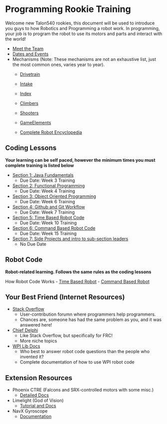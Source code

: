 # Programming Rookie Training

Welcome new Talon540 rookies, this document will be used to introduce you guys to how Robotics and Programming a robot work. In programming, your job is to program the robot to use its motors and parts and interact with the world!

- [Meet the Team](/Team%20Introduction.md)
- [Dates and Events](/Dates%20and%20Events.md)
- Mechanisms (Note: These mechanisms are not an exhaustive list, just the most common ones, varies year to year).
    - [Drivetrain](/Mechanisms/Drivetrains.md)

    - [Intake](/Mechanisms/Intakes.md)

    - [Index](/Mechanisms/Indexers.md)

    - [Climbers](/Mechanisms/Climbers.md)

    - [Shooters](/Mechanisms/Shooters.md)

    - [GameElements](/Mechanisms/GameElements.md)

    - [Complete Robot Encyclopedia](https://www.projectb.net.au/resources/robot-mechanisms/)
    
## Coding Lessons
**Your learning can be self paced, however the minimum times you must complete training is listed below**
- [Section 1: Java Fundamentals](/CodingLessons/JavaLessons/JavaFundamentals.md)
    - Due Date: Week 3 Training
- [Section 2: Functional Programming](/CodingLessons/JavaLessons/FunctionalProgramming.md)
    - Due Date: Week 4 Training
- [Section 3: Object Oriented Programming](/CodingLessons/JavaLessons/ObjectOriented.md)
    - Due Date: Week 6 Training
- [Section 4: Github and Git Workflow](/CodingLessons/VersionControl)
    - Due Date: Week 7 Training
- [Section 5: Time Based Robot Code]()
    - Due Date: Week 10 Training
- [Section 6: Command Based Robot Code]()
    - Due Date: Week 15 Training
- [Section 7: Side Projects and intro to sub-section leaders]()
    - No Due Date

## Robot Code
**Robot-related learning. Follows the same rules as the coding lessons**
 
How Robot Code Works
    - [Time Based Robot](/Robot%20Code%20Overview/Time%20Based/Time%20Based%20Code.md)
    - [Command Based Robot](/Robot%20Code%20Overview/Command%20Based/Command%20Based%20Code.md)

## Your Best Friend (Internet Resources)
- [Stack Overflow](https://stackoverflow.com/) 
    - User-contribution forumn where programmers help programmers.
    - Chances are, someone has had the same problem as you, and it was answered here!
- [Chief Delphi](https://www.chiefdelphi.com/)
    - Like Stack Overflow, but specifically for FRC!
    - More niche topics
- [WPI Lib Docs](https://docs.wpilib.org/en/stable/index.html)
    - Who best to answer robot code questions than the people who invented it?
    - Complete documentation of how to use WPI robot code
    
## Extension Resources
- Phoenix CTRE (Falcons and SRX-controlled motors with some misc.)
    - [Detailed Docs](https://api.ctr-electronics.com/phoenix/release/java/)
- Limelight (God of Vision)
    - [Tutorial and Docs](https://docs.limelightvision.io/en/latest/getting_started.html)
- NavX Gyroscope
    - [Documentation](https://pdocs.kauailabs.com/navx-mxp/)
